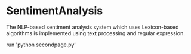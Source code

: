 # SentimentAnalysis

The NLP-based sentiment analysis system which uses Lexicon-based algorithms is implemented using text processing and regular expression.

run 'python secondpage.py'
